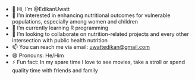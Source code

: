 - 👋 Hi, I’m @EdikanUwatt
- 👀 I’m interested in enhancing nutritional outcomes for vulnerable populations, especially among women and children
- 🌱 I’m currently learning R programming 
- 💞️ I’m looking to collaborate on nutrition-related projects and every other intersection with public health nutrition 
- 📫 You can reach me via email: uwattedikan@gmail.com 
- 😄 Pronouns: He/Him 
- ⚡ Fun fact: In my spare time I love to  see movies, take a stroll or spend quality time with friends and family 

<!---
EdikanUwatt/EdikanUwatt is a ✨ special ✨ repository because its `README.md` (this file) appears on your GitHub profile.
You can click the Preview link to take a look at your changes.
--->
